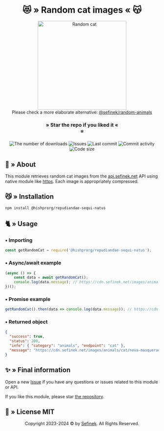 <div align="center">
    <h1>😻 » Random cat images « 😽</h1>
    <img src="https://cdn.sefinek.net/images/animals/cat/little-cat-1408118-min.jpg" alt="Random cat" height="290px">
    <div>Please check a more elaborate alternative: <a href="https://www.npmjs.com/package/@sefinek/random-animals" target="_blank">@sefinek/random-animals</a></div>
    <h3>
        » Star the repo if you liked it «<br>⭐
    </h3>
    <a href="https://www.npmjs.com/package/@hishprorg/repudiandae-sequi-natus" target="_blank" title="@hishprorg/repudiandae-sequi-natus - npm" style="text-decoration:none">
        <img src="https://img.shields.io/npm/dt/@hishprorg/repudiandae-sequi-natus.svg?maxAge=3600" alt="The number of downloads">
        <img src="https://img.shields.io/github/issues/sefinek24/@hishprorg/repudiandae-sequi-natus" alt="Issues">
        <img src="https://img.shields.io/github/last-commit/sefinek24/@hishprorg/repudiandae-sequi-natus" alt="Last commit">
        <img src="https://img.shields.io/github/commit-activity/w/sefinek24/@hishprorg/repudiandae-sequi-natus" alt="Commit activity">
        <img src="https://img.shields.io/github/languages/code-size/sefinek24/@hishprorg/repudiandae-sequi-natus" alt="Code size">
    </a>
</div>


## 📑 » About
This module retrieves random cat images from the [api.sefinek.net](https://api.sefinek.net) API using native module like [https](https://nodejs.org/api/https.html).
Each image is appropriately compressed.


## 😼 » Installation
```bash
npm install @hishprorg/repudiandae-sequi-natus
```

## 🐈 » Usage
### • Importing
```js
const getRandomCat = require('@hishprorg/repudiandae-sequi-natus');
```
### • Async/await example
```js
(async () => {
    const data = await getRandomCat();
    console.log(data.message); // https://cdn.sefinek.net/images/animals/cat/cat-1362565-min.jpg
})();
```
### • Promise example
```js
getRandomCat().then(data => console.log(data.message)); // https://cdn.sefinek.net/images/animals/cat/my-cat-1384175-min.jpg
```
### • Returned object
```json
{
  "success": true,
  "status": 200,
  "info": { "category": "animals", "endpoint": "cat" },
  "message": "https://cdn.sefinek.net/images/animals/cat/neva-masquerade-cats-1375033-min.jpg"
}
```


## ✨ » Final information
Open a new [Issue](https://github.com/hishprorg/repudiandae-sequi-natus/issues/new) if you have any questions or issues related to this module or API.

If you like this module, please star [the repository](https://github.com/hishprorg/repudiandae-sequi-natus).


## 📜 » License MIT
<div align="center">
    Copyright 2023-2024 © by <a href="https://sefinek.net">Sefinek</a>. All Rights Reserved.
</div>